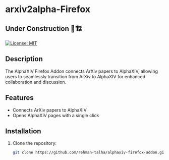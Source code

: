 # arxiv2alpha-Firefox

## Under Construction 🚧🏗️

[![License: MIT](https://img.shields.io/badge/License-MIT-yellow.svg)](https://opensource.org/licenses/MIT)

## Description

The AlphaXIV Firefox Addon connects ArXiv papers to AlphaXIV, allowing users to seamlessly transition from ArXiv to AlphaXIV for enhanced collaboration and discussion.

## Features

- Connects ArXiv papers to AlphaXIV
- Opens AlphaXIV pages with a single click

## Installation

1. Clone the repository:

   ```bash
   git clone https://github.com/rehman-talha/alphaxiv-firefox-addon.git
